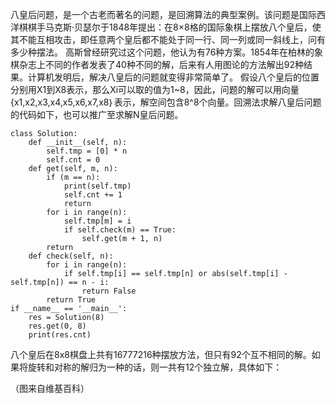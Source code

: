 八皇后问题，是一个古老而著名的问题，是回溯算法的典型案例。该问题是国际西洋棋棋手马克斯·贝瑟尔于1848年提出：在8×8格的国际象棋上摆放八个皇后，使其不能互相攻击，即任意两个皇后都不能处于同一行、同一列或同一斜线上，问有多少种摆法。 高斯曾经研究过这个问题，他认为有76种方案。1854年在柏林的象棋杂志上不同的作者发表了40种不同的解，后来有人用图论的方法解出92种结果。计算机发明后，解决八皇后的问题就变得非常简单了。
假设八个皇后的位置分别用X1到X8表示，那么Xi可以取的值为1~8，因此，问题的解可以用向量 {x1,x2,x3,x4,x5,x6,x7,x8｝表示，解空间包含8^8个向量。回溯法求解八皇后问题的代码如下，也可以推广至求解N皇后问题。

```
class Solution:
    def __init__(self, n):
        self.tmp = [0] * n
        self.cnt = 0
    def get(self, m, n):
        if (m == n):
            print(self.tmp)
            self.cnt += 1
            return 
        for i in range(n):
            self.tmp[m] = i
            if self.check(m) == True:
                self.get(m + 1, n)
        return
    def check(self, n):
        for i in range(n):
            if self.tmp[i] == self.tmp[n] or abs(self.tmp[i] - self.tmp[n]) == n - i:
                return False
        return True
if __name__ == '__main__':
    res = Solution(8)
    res.get(0, 8)
    print(res.cnt)

```
八个皇后在8x8棋盘上共有16777216种摆放方法，但只有92个互不相同的解。如果将旋转和对称的解归为一种的话，则一共有12个独立解，具体如下：







（图来自维基百科）